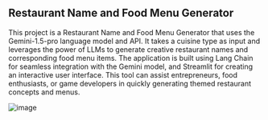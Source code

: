 ## Restaurant Name and Food Menu Generator

This project is a Restaurant Name and Food Menu Generator that uses the Gemini-1.5-pro language model and API. It takes a cuisine type as input and leverages the power of LLMs to generate creative restaurant names and corresponding food menu items. The application is built using Lang Chain for seamless integration with the Gemini model, and Streamlit for creating an interactive user interface. This tool can assist entrepreneurs, food enthusiasts, or game developers in quickly generating themed restaurant concepts and menus.

![image](https://github.com/user-attachments/assets/7962216f-43f8-4f3f-889e-a9f3fa660bb7)

